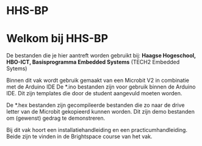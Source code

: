 # HHS-BP
# Welkom bij HHS-BP

De bestanden die je hier aantreft worden gebruikt bij: 
 **Haagse Hogeschool, HBO-ICT, Basisprogramma Embedded Systems** (TECH2 Embedded Sytems)

Binnen dit vak wordt gebruik gemaakt van een Microbit V2 in combinatie met de Arduino IDE
De *.ino bestanden zijn voor gebruik binnen de Arduino IDE.
Dit zijn templates die door de student aangevuld moeten worden.

De *.hex bestanden zijn gecompileerde bestanden die zo naar de drive letter van de Microbit gekopieerd kunnen worden.
Dit zijn demo bestanden om (gewenst) gedrag te demonstreren.

Bij dit vak hoort een installatiehandleiding en een practicumhandleiding. 
Beide zijn te vinden in de Brightspace course van het vak.
